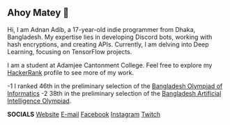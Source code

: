 ## Ahoy Matey 👋

Hi, I am Adnan Adib, a 17-year-old indie programmer from Dhaka, Bangladesh. My expertise lies in developing Discord bots, working with hash encryptions, and creating APIs. Currently, I am delving into Deep Learning, focusing on TensorFlow projects.

I am a student at Adamjee Cantonment College. Feel free to explore my [HackerRank](https://www.hackerrank.com/profile/erroradib) profile to see more of my work.

-1 I ranked 46th in the preliminary selection of the [Bangladesh Olympiad of Informatics](https://olympiad.org.bd)
-2 38th in the preliminary selection of the [Bangladesh Artificial Intelligence Olympiad](https://toph.co/c/bd-artificial-intelligence-olympiad-preliminary/standings).

**SOCIALS**
[Website](https://erroradib.xyz/)
[E-mail](mailto:adnanadib001@gmail.com)
[Facebook](https://facebook.com/erroradib)
[Instagram](https://facebook.com/error_adib)
[Twitch](https://www.twitch.tv/errorsensei)


